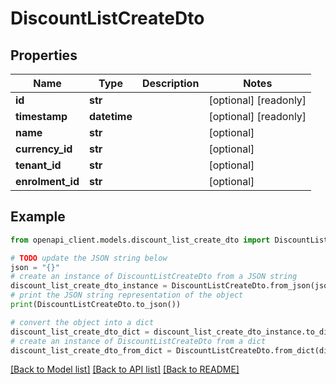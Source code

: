 # DiscountListCreateDto


## Properties

Name | Type | Description | Notes
------------ | ------------- | ------------- | -------------
**id** | **str** |  | [optional] [readonly] 
**timestamp** | **datetime** |  | [optional] [readonly] 
**name** | **str** |  | [optional] 
**currency_id** | **str** |  | [optional] 
**tenant_id** | **str** |  | [optional] 
**enrolment_id** | **str** |  | [optional] 

## Example

```python
from openapi_client.models.discount_list_create_dto import DiscountListCreateDto

# TODO update the JSON string below
json = "{}"
# create an instance of DiscountListCreateDto from a JSON string
discount_list_create_dto_instance = DiscountListCreateDto.from_json(json)
# print the JSON string representation of the object
print(DiscountListCreateDto.to_json())

# convert the object into a dict
discount_list_create_dto_dict = discount_list_create_dto_instance.to_dict()
# create an instance of DiscountListCreateDto from a dict
discount_list_create_dto_from_dict = DiscountListCreateDto.from_dict(discount_list_create_dto_dict)
```
[[Back to Model list]](../README.md#documentation-for-models) [[Back to API list]](../README.md#documentation-for-api-endpoints) [[Back to README]](../README.md)


